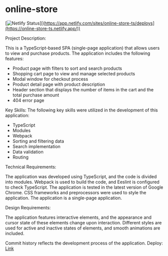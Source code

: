 # online-store

[![Netlify Status](https://api.netlify.com/api/v1/badges/2b4a10ef-eb68-4a9d-b3d0-5a673bb6473d/deploy-status)][(https://app.netlify.com/sites/online-store-ts/deploys](https://online-store-ts.netlify.app/))

Project Description:

This is a TypeScript-based SPA (single-page application) that allows users to view and purchase products. The application includes the following features:

- Product page with filters to sort and search products
- Shopping cart page to view and manage selected products
- Modal window for checkout process
- Product detail page with product description
- Header section that displays the number of items in the cart and the total purchase amount
- 404 error page

Key Skills:
The following key skills were utilized in the development of this application:

- TypeScript
- Modules
- Webpack
- Sorting and filtering data
- Search implementation
- Data validation
- Routing


Technical Requirements:

The application was developed using TypeScript, and the code is divided into modules. Webpack is used to build the code, and Eeslint is configured to check TypeScript. The application is tested in the latest version of Google Chrome. CSS frameworks and preprocessors were used to style the application. The application is a single-page application.

Design Requirements:

The application features interactive elements, and the appearance and cursor state of these elements change upon interaction. Different styles are used for active and inactive states of elements, and smooth animations are included.

Commit history reflects the development process of the application.
Deploy: [Link](https://online-store-ts.netlify.app/)
